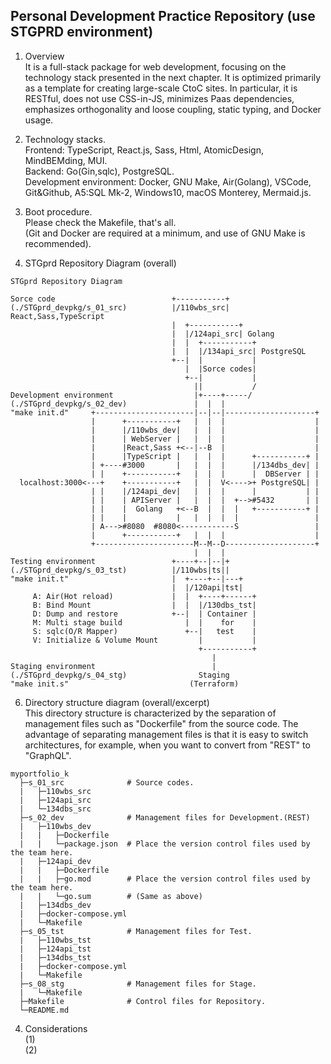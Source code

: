 ## Personal Development Practice Repository (use STGPRD environment)
1. Overview  
It is a full-stack package for web development, focusing on the technology stack presented in the next chapter. It is optimized primarily as a template for creating large-scale CtoC sites. In particular, it is RESTful, does not use CSS-in-JS, minimizes Paas dependencies, emphasizes orthogonality and loose coupling, static typing, and Docker usage.  

2. Technology stacks.  
Frontend: TypeScript, React.js, Sass, Html, AtomicDesign, MindBEMding, MUI.  
Backend: Go(Gin,sqlc), PostgreSQL.  
Development environment: Docker, GNU Make, Air(Golang), VSCode, Git&Github, A5:SQL Mk-2, Windows10, macOS Monterey, Mermaid.js.  

3. Boot procedure.  
Please check the Makefile, that's all.  
(Git and Docker are required at a minimum, and use of GNU Make is recommended).  

5. STGprd Repository Diagram (overall)  
```
STGprd Repository Diagram

Sorce code                          +-----------+ 
(./STGprd_devpkg/s_01_src)          |/110wbs_src| React,Sass,TypeScript
                                    |  +-----------+  
                                    |  |/124api_src| Golang
                                    |  |  +-----------+                      
                                    |  |  |/134api_src| PostgreSQL
                                    +--|  |           |
                                       |  |Sorce codes|
                                       +--|           |
                                         ||           /
Development environment                  |+----+-----/
(./STGprd_devpkg/s_02_dev)               |  |  |
"make init.d"     +----------------------|--|--|--------------------+
                  |      +-----------+   |  |  |                    |
                  |      |/110wbs_dev|   |  |  |                    |
                  |      | WebServer |   |  |  |                    |
                  |      |React,Sass +<--|--B  |                    |
                  |      |TypeScript |   |  |  |      +-----------+ |
                  | +----#3000       |   |  |  |      |/134dbs_dev| |
                  | |    +-----------+   |  |  |      |  DBServer | | 
  localhost:3000<---+    +-----------+   |  |  V<---->+ PostgreSQL| |
                  | |    |/124api_dev|   |  |  |      |           | |
                  | |    | APIServer |   |  |  |  +-->#5432       | |
                  | |    |  Golang   +<--B  |  |  |   +-----------+ |
                  | |    |           |   |  |  |  |                 |
                  | A--->#8080  #8080<------------S                 |
                  |      +-----------+   |  |  |                    |
                  +----------------------M--M--D--------------------+
                                         |  |  |  
Testing environment                 +----+--|--|+ 
(./STGprd_devpkg/s_03_tst)          |/110wbs|ts||
"make init.t"                       |  +----+--|---+  
                                    |  |/120api|tst|
     A: Air(Hot reload)             |  |  +----+------+                      
     B: Bind Mount                  |  |  |/130dbs_tst|
     D: Dump and restore            +--|  | Container |
     M: Multi stage build              |  |    for    |
     S: sqlc(O/R Mapper)               +--|   test    |
     V: Initialize & Volume Mount         |           |
                                          +-----------+
                                             |
Staging environment                          |
(./STGprd_devpkg/s_04_stg)                Staging
"make init.s"                           (Terraform)
```
6. Directory structure diagram (overall/excerpt)  
This directory structure is characterized by the separation of management files such as "Dockerfile" from the source code. The advantage of separating management files is that it is easy to switch architectures, for example, when you want to convert from "REST" to "GraphQL".  
```
myportfolio_k
  ├─s_01_src              # Source codes.
  |   ├─110wbs_src
  |   ├─124api_src
  |   └─134dbs_src
  ├─s_02_dev              # Management files for Development.(REST)
  |   ├─110wbs_dev
  |   |   ├─Dockerfile
  |   |   └─package.json  # Place the version control files used by the team here.
  |   ├─124api_dev
  |   |   ├─Dockerfile
  |   |   ├─go.mod        # Place the version control files used by the team here.
  |   |   └─go.sum        # (Same as above)
  |   ├─134dbs_dev
  |   ├─docker-compose.yml
  |   └─Makefile
  ├─s_05_tst              # Management files for Test.
  |   ├─110wbs_tst
  |   ├─124api_tst
  |   ├─134dbs_tst
  |   ├─docker-compose.yml
  |   └─Makefile
  ├─s_08_stg              # Management files for Stage.
  |   └─Makefile
  ├─Makefile              # Control files for Repository.
  └─README.md
```
4. Considerations  
(1)  
(2)  
<!--
使いやすさを優先せず、１０年後でも理解できるコードを！

-->
